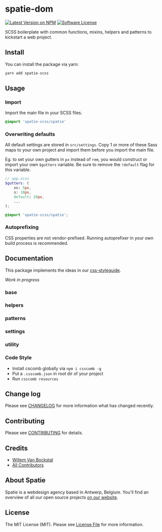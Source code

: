 # spatie-dom

[![Latest Version on NPM](https://img.shields.io/npm/v/spatie-scss.svg?style=flat-square)](https://npmjs.com/package/spatie-scss)
[![Software License](https://img.shields.io/badge/license-MIT-brightgreen.svg?style=flat-square)](LICENSE.md)

SCSS boilerplate with common functions, mixins, helpers and patterns to kickstart a web project.

## Install

You can install the package via yarn:

```bash
yarn add spatie-scss
```

## Usage

### Import

Import the main file in your SCSS files.

```scss
@import 'spatie-scss/spatie'
```

### Overwriting defaults

All default settings are stored in `src/settings`. Copy 1 or more of these Sass maps to your own project and import them before you import the main file.

Eg. to set your own gutters in `px` instead of `rem`, you would construct or import your own `$gutters` variable.
Be sure to remove the `!default` flag for this variable.

```scss
// app.scss
$gutters: (
    xs: 5px,
    s: 10px,
    default: 20px,
    ...
);

@import 'spatie-scss/spatie';
```

### Autoprefixing

CSS properties are not vendor-prefixed. Running autoprefixer in your own build process is recommended.


## Documentation

This package implements the ideas in our [css-styleguide](https://github.com/spatie/css-styleguide).

*Work in progress*

### base

### helpers

### patterns

### settings

### utility


### Code Style
- Install cscomb globally via `npm i csscomb -g` 
- Put a `.csscomb.json` in root dir of your project
- Run `csscomb resources`


## Change log

Please see [CHANGELOG](CHANGELOG.md) for more information what has changed recently.


## Contributing

Please see [CONTRIBUTING](CONTRIBUTING.md) for details.


## Credits

- [Willem Van Bockstal](https://github.com/willemvb)
- [All Contributors](../../contributors)


## About Spatie

Spatie is a webdesign agency based in Antwerp, Belgium. You'll find an overview of all our open source projects [on our website](https://spatie.be/opensource).


## License

The MIT License (MIT). Please see [License File](LICENSE.md) for more information.
